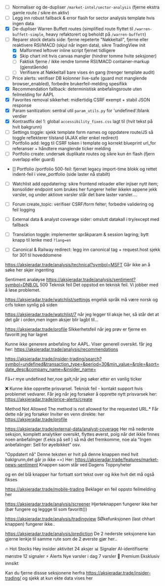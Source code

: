 - [ ] Normaliser og de-dupliser `/market-intel/sector-analysis` (fjerne ekstra gamle route / sikre én aktiv)
- [ ] Legg inn robust fallback & error flash for sector analysis template hvis ingen data
- [x] De-dupliser Warren Buffett routes (simplified route flyttet til `/warren-buffett-simple`, heavy refaktorert og beholdt på `/warren-buffett`)
- [ ] Reparer stock details side: fjerne repeterte "Nøkkeltall", fjerne eller reaktivere RSI/MACD (skjul når ingen data), sikre TradingView init  
  - [x] Malformed leftover inline script fjernet tidligere
  - [x] Skip chart init hvis canvas mangler (hindrer tomme hvite seksjoner)
  - [ ] Faktisk fjerne / ikke rendre tomme RSI/MACD container-markup (gjenstående)
  - [ ] Verifisere at Nøkkeltall bare vises én gang (trenger template audit)
- [ ] Price alerts: verifiser DB kolonner live-safe (guard mot manglende browser_enabled), forbedre brukerfeil-melding spesifikk
- [x] Recommendation fallback: deterministisk anbefalingsroute uten feilmelding for AAPL
- [x] Favorites removal sikkerhet: midlertidig CSRF exempt + stabil JSON response
- [x] Param sanitization: sentral util `param_utils.py` for 'undefined'/blank verdier
- [x] Kontrastfix del 1: global `accessibility_fixes.css` lagt til (hvit tekst på hvit bakgrunn)
- [ ] Settings toggle: sjekk template form names og oppdatere route/JS så toggle reflekterer tilstand (AJAX eller enkel redirect)
- [ ] Portfolio add: legg til CSRF token i template og korrekt blueprint url_for referanser + håndtere manglende ticker melding
- [ ] Portfolio create: undersøk duplikate routes og sikre kun én flash (fjern overlapp eller guard)
- [] Portfolio /portfolio 500-feil: fjernet legacy import-time blokk og rettet indent-feil i view_portfolio (side laster nå stabilt)
- [ ] Watchlist add oppdatering: sikre frontend reloader eller injiser nytt item; konsolider endpoint som brukes
her fungerer heller ikkekn appene jekk varsler, og under aktiove varsler står det bare laster varsler....
- [ ] Forum create_topic: verifiser CSRF/form felter; forbedre validering og feil logging
- [ ] External data & analyst coverage sider: omslutt datakall i try/except med fallback
- [ ] Translation toggle: implementer språkparam & session lagring; bytt knapp til lenke med `?lang=en`
- [ ] Canonical & Railway redirect: legg inn canonical tag + request.host sjekk for 301 til hoveddomene


https://aksjeradar.trade/analysis/technical?symbol=MSFT
Går ikke an å søke her skjer ingenting


Sentiment analøyse
https://aksjeradar.trade/analysis/sentiment?symbol=DNB.OL
500
Teknisk feil
Det oppstod en teknisk feil. Vi jobber med å løse problemet.

https://aksjeradar.trade/watchlist/settings
 engelsk språk må være norsk og crfs token synlig på siden

 https://aksjeradar.trade/watchlist/7
 når jeg legger til aksje her, så står det at det går i orden,men
 ingen aksjer blir lagbt til...

 https://aksjeradar.trade/profile
 SIkkerhetsfeil når jeg prøv er fjerne en favoritt jeg har lagret

Kunne ikke generere anbefaling for AAPL. Viser generell oversikt.
får jeg her: https://aksjeradar.trade/analysis/recommendations 

https://aksjeradar.trade/insider-trading/search?symbol=undefined&transaction_type=&period=30&min_value=&role=&sort=date_desc&company_name=&insider_name=

Få+r mye undefined her,noe galt,når jeg søker etter en vanlig ticker

❌ Kunne ikke opprette prisvarsel. Teknisk feil - kontakt support hvis problemet vedvarer.
Får jeg når jeg forsøker å opprette nytt prisvarsek her:
https://aksjeradar.trade/price-alerts/create

Method Not Allowed
The method is not allowed for the requested URL.*
Får dette når jeg forsøker  Inviter en venn direkte: her
https://aksjeradar.trade/profile


https://aksjeradar.trade/external-data/analyst-coverage
Her må nederste seksjon, komplett analytiker oversikt, flyttes øverst, poig
når det ikkle finnes noen anbefalinger (f.ekis på sell ) så må det fremkomme, noe ala "Ingen anbefalinger: Sell   for øyelbikket" osv.

"Oppdatert nå" 
Denne teksten er hvit på denne knappen med hvit baklgrunn,det går jo ikke
==) Her: https://aksjeradar.trade/features/market-news-sentiment Knappen saom står ved Dagens Toppnyheter

og en del blå knapper har fortsatt sort tekst over og ikke hvit det må også fikses


https://aksjeradar.trade/mobile-trading
Beklager en feil oppsto feilmelding her

https://aksjeradar.trade/analysis/screener
Hjerteknappen fungerer ikke her (bør fungere og leggge til som favoritt())

https://aksjeradar.trade/analysis/tradingview
SØkefunksjonen (last chhart knappen) fungerer ikke..

https://aksjeradar.trade/analysis/prediction
De 2 nederste seksjonene kan gjerne lenkje til samme rute som de 2 øverste gjør her.. 

🔥 Hot Stocks
Høy insider aktivitet
24 aksjer
📊 Signaler
AI-identifiserte mønstre
12 signaler
⚡ Alerts
Nye varsler i dag
7 varsler
💎 Premium
Eksklusiv innsikt

Kan du fjerne dissse seksjonene herfra
https://aksjeradar.trade/insider-trading/
og sjekk at kun ekte data vises her
